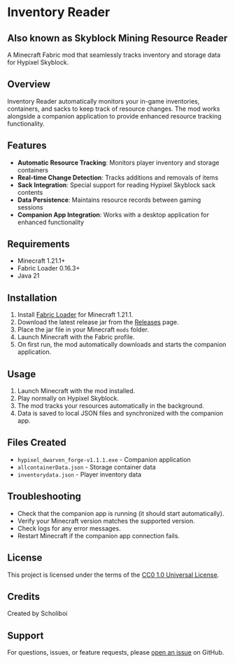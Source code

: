 # Inventory Reader
## Also known as Skyblock Mining Resource Reader

A Minecraft Fabric mod that seamlessly tracks inventory and storage data for Hypixel Skyblock.

## Overview
Inventory Reader automatically monitors your in-game inventories, containers, and sacks to keep track of resource changes. The mod works alongside a companion application to provide enhanced resource tracking functionality.

## Features
- **Automatic Resource Tracking**: Monitors player inventory and storage containers  
- **Real-time Change Detection**: Tracks additions and removals of items  
- **Sack Integration**: Special support for reading Hypixel Skyblock sack contents  
- **Data Persistence**: Maintains resource records between gaming sessions  
- **Companion App Integration**: Works with a desktop application for enhanced functionality  

## Requirements
- Minecraft 1.21.1+
- Fabric Loader 0.16.3+  
- Java 21  

## Installation
1. Install [Fabric Loader](https://fabricmc.net/) for Minecraft 1.21.1.  
2. Download the latest release jar from the [Releases](https://github.com/Scholiboi/InventoryReader-HypixelMining/releases) page.  
3. Place the jar file in your Minecraft `mods` folder.  
4. Launch Minecraft with the Fabric profile.  
5. On first run, the mod automatically downloads and starts the companion application.

## Usage
1. Launch Minecraft with the mod installed.  
2. Play normally on Hypixel Skyblock.  
3. The mod tracks your resources automatically in the background.  
4. Data is saved to local JSON files and synchronized with the companion app.

## Files Created
- `hypixel_dwarven_forge-v1.1.1.exe` - Companion application  
- `allcontainerData.json` - Storage container data  
- `inventorydata.json` - Player inventory data  

## Troubleshooting
- Check that the companion app is running (it should start automatically).  
- Verify your Minecraft version matches the supported version.  
- Check logs for any error messages.  
- Restart Minecraft if the companion app connection fails.

## License
This project is licensed under the terms of the [CC0 1.0 Universal License](LICENSE).  

## Credits
Created by Scholiboi  

## Support
For questions, issues, or feature requests, please [open an issue](https://github.com/Scholiboi/InventoryReader-HypixelMining/issues) on GitHub.
